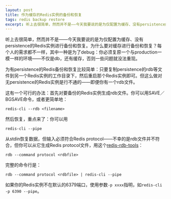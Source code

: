 ```yaml
---
layout: post
title: 作为缓存的Redis实例的备份和恢复
tags: redis backup restore
excerpt: 听上去很简单，然而并不是——今天我要说的是为仅配置为缓存、没有persistence的Redis实例进行备份和恢复。为什么要对缓存进行备份和恢复？每个人的需求都不一样，其中一种是为了debug：你必须复原一个与production一模一样的环境——不仅是db，还有缓存，否则一些问题就没法重现。
---
```

听上去很简单，然而并不是——今天我要说的是为仅配置为缓存、没有persistence的Redis实例进行备份和恢复。为什么要对缓存进行备份和恢复？每个人的需求都不一样，其中一种是为了debug：你必须复原一个与production一模一样的环境——不仅是db，还有缓存，否则一些问题就没法重现。

为有persistence的Redis备份和恢复比较简单：只要复制persistence的rdb等文件到另一个Redis实例的工作目录下，然后重启那个Redis实例即可。但这么做对无persistence的Redis实例是行不通的——即便你有一个rdb文件。

这有一个可行的办法：首先对要备份的Redis实例生成rdb文件。你可以用SAVE／BGSAVE命令，或者更简单地：

```
redis-cli --rdb <filename>
```

然后恢复，重点来了：你可以用

```
redis-cli --pipe
```

从stdin恢复数据，但输入必须符合Redis protocol——不幸的是rdb文件并不符合，但你可以从它生成Redis protocol文件，用这个[redis-rdb-tools](https://github.com/sripathikrishnan/redis-rdb-tools)：

```
rdb --command protocol <rdbfile>
```

完整的命令行是：

```
rdb --command protocol <rdbfile> | redis-cli --pipe
```

如果你的Redis实例不在默认的6379端口，使用参数`-p xxxx`指明，如`redis-cli -p 6390 --pipe`。

